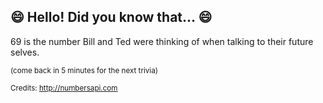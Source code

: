 ## 😄 Hello! Did you know that... 😄
69 is the number Bill and Ted were thinking of when talking to their future selves.

<sup>(come back in 5 minutes for the next trivia)</sup>


<sup>Credits: http://numbersapi.com</sup>
